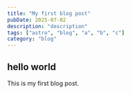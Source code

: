 ```yaml
---
title: "My first blog post"
pubDate: 2025-07-02
description: "description"
tags: ["astro", "blog", "a", "b", "c"]
category: "blog"
---
```


## hello world

This is my first blog post.
